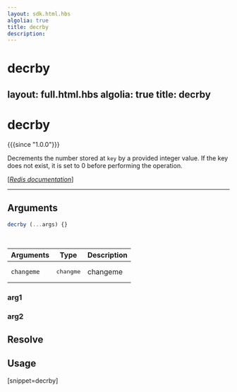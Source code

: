 ```yaml
---
layout: sdk.html.hbs
algolia: true
title: decrby
description:
---
```


# decrby
layout: full.html.hbs
algolia: true
title: decrby
---

# decrby

{{{since "1.0.0"}}}

Decrements the number stored at `key` by a provided integer value. If the key does not exist, it is set to 0 before performing the operation.

[[_Redis documentation_]](https://redis.io/commands/decrby)

---

## Arguments

```js
decrby (...args) {}

```

<br/>

| Arguments    | Type    | Description |
|--------------|---------|-------------|
| ``changeme`` | <pre>changme</pre> | changeme    |

### arg1

### arg2

## Resolve

## Usage

[snippet=decrby]
